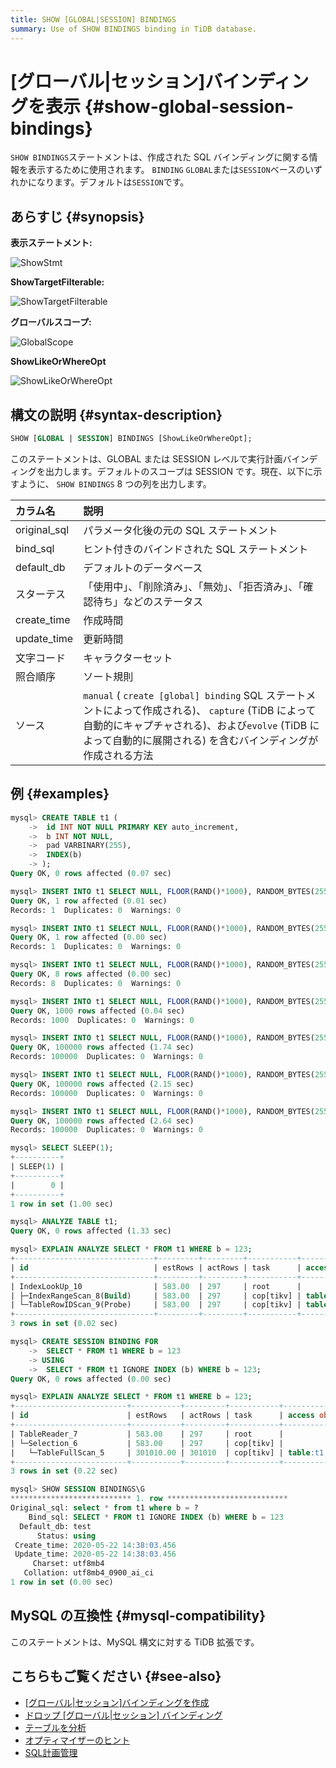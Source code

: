 ```yaml
---
title: SHOW [GLOBAL|SESSION] BINDINGS
summary: Use of SHOW BINDINGS binding in TiDB database.
---
```


# [グローバル|セッション]バインディングを表示 {#show-global-session-bindings}

`SHOW BINDINGS`ステートメントは、作成された SQL バインディングに関する情報を表示するために使用されます。 `BINDING` `GLOBAL`または`SESSION`ベースのいずれかになります。デフォルトは`SESSION`です。

## あらすじ {#synopsis}

**表示ステートメント:**

![ShowStmt](https://download.pingcap.com/images/docs/sqlgram/ShowStmt.png)

**ShowTargetFilterable:**

![ShowTargetFilterable](https://download.pingcap.com/images/docs/sqlgram/ShowTargetFilterable.png)

**グローバルスコープ:**

![GlobalScope](https://download.pingcap.com/images/docs/sqlgram/GlobalScope.png)

**ShowLikeOrWhereOpt**

![ShowLikeOrWhereOpt](https://download.pingcap.com/images/docs/sqlgram/ShowLikeOrWhereOpt.png)

## 構文の説明 {#syntax-description}


```sql
SHOW [GLOBAL | SESSION] BINDINGS [ShowLikeOrWhereOpt];
```

このステートメントは、GLOBAL または SESSION レベルで実行計画バインディングを出力します。デフォルトのスコープは SESSION です。現在、以下に示すように、 `SHOW BINDINGS` 8 つの列を出力します。

| カラム名         | 説明                                                                                                                                                |
| :----------- | :------------------------------------------------------------------------------------------------------------------------------------------------ |
| original_sql | パラメータ化後の元の SQL ステートメント                                                                                                                            |
| bind_sql     | ヒント付きのバインドされた SQL ステートメント                                                                                                                         |
| default_db   | デフォルトのデータベース                                                                                                                                      |
| スターテス        | 「使用中」、「削除済み」、「無効」、「拒否済み」、「確認待ち」などのステータス                                                                                                           |
| create_time  | 作成時間                                                                                                                                              |
| update_time  | 更新時間                                                                                                                                              |
| 文字コード        | キャラクターセット                                                                                                                                         |
| 照合順序         | ソート規則                                                                                                                                             |
| ソース          | `manual` ( `create [global] binding` SQL ステートメントによって作成される)、 `capture` (TiDB によって自動的にキャプチャされる)、および`evolve` (TiDB によって自動的に展開される) を含むバインディングが作成される方法 |

## 例 {#examples}


```sql
mysql> CREATE TABLE t1 (
    ->  id INT NOT NULL PRIMARY KEY auto_increment,
    ->  b INT NOT NULL,
    ->  pad VARBINARY(255),
    ->  INDEX(b)
    -> );
Query OK, 0 rows affected (0.07 sec)

mysql> INSERT INTO t1 SELECT NULL, FLOOR(RAND()*1000), RANDOM_BYTES(255) FROM dual;
Query OK, 1 row affected (0.01 sec)
Records: 1  Duplicates: 0  Warnings: 0

mysql> INSERT INTO t1 SELECT NULL, FLOOR(RAND()*1000), RANDOM_BYTES(255) FROM t1 a JOIN t1 b JOIN t1 c LIMIT 100000;
Query OK, 1 row affected (0.00 sec)
Records: 1  Duplicates: 0  Warnings: 0

mysql> INSERT INTO t1 SELECT NULL, FLOOR(RAND()*1000), RANDOM_BYTES(255) FROM t1 a JOIN t1 b JOIN t1 c LIMIT 100000;
Query OK, 8 rows affected (0.00 sec)
Records: 8  Duplicates: 0  Warnings: 0

mysql> INSERT INTO t1 SELECT NULL, FLOOR(RAND()*1000), RANDOM_BYTES(255) FROM t1 a JOIN t1 b JOIN t1 c LIMIT 100000;
Query OK, 1000 rows affected (0.04 sec)
Records: 1000  Duplicates: 0  Warnings: 0

mysql> INSERT INTO t1 SELECT NULL, FLOOR(RAND()*1000), RANDOM_BYTES(255) FROM t1 a JOIN t1 b JOIN t1 c LIMIT 100000;
Query OK, 100000 rows affected (1.74 sec)
Records: 100000  Duplicates: 0  Warnings: 0

mysql> INSERT INTO t1 SELECT NULL, FLOOR(RAND()*1000), RANDOM_BYTES(255) FROM t1 a JOIN t1 b JOIN t1 c LIMIT 100000;
Query OK, 100000 rows affected (2.15 sec)
Records: 100000  Duplicates: 0  Warnings: 0

mysql> INSERT INTO t1 SELECT NULL, FLOOR(RAND()*1000), RANDOM_BYTES(255) FROM t1 a JOIN t1 b JOIN t1 c LIMIT 100000;
Query OK, 100000 rows affected (2.64 sec)
Records: 100000  Duplicates: 0  Warnings: 0

mysql> SELECT SLEEP(1);
+----------+
| SLEEP(1) |
+----------+
|        0 |
+----------+
1 row in set (1.00 sec)

mysql> ANALYZE TABLE t1;
Query OK, 0 rows affected (1.33 sec)

mysql> EXPLAIN ANALYZE SELECT * FROM t1 WHERE b = 123;
+-------------------------------+---------+---------+-----------+----------------------+---------------------------------------------------------------------------+-----------------------------------+----------------+------+
| id                            | estRows | actRows | task      | access object        | execution info                                                            | operator info                     | memory         | disk |
+-------------------------------+---------+---------+-----------+----------------------+---------------------------------------------------------------------------+-----------------------------------+----------------+------+
| IndexLookUp_10                | 583.00  | 297     | root      |                      | time:10.545072ms, loops:2, rpc num: 1, rpc time:398.359µs, proc keys:297  |                                   | 109.1484375 KB | N/A  |
| ├─IndexRangeScan_8(Build)     | 583.00  | 297     | cop[tikv] | table:t1, index:b(b) | time:0s, loops:4                                                          | range:[123,123], keep order:false | N/A            | N/A  |
| └─TableRowIDScan_9(Probe)     | 583.00  | 297     | cop[tikv] | table:t1             | time:12ms, loops:4                                                        | keep order:false                  | N/A            | N/A  |
+-------------------------------+---------+---------+-----------+----------------------+---------------------------------------------------------------------------+-----------------------------------+----------------+------+
3 rows in set (0.02 sec)

mysql> CREATE SESSION BINDING FOR
    ->  SELECT * FROM t1 WHERE b = 123
    -> USING
    ->  SELECT * FROM t1 IGNORE INDEX (b) WHERE b = 123;
Query OK, 0 rows affected (0.00 sec)

mysql> EXPLAIN ANALYZE SELECT * FROM t1 WHERE b = 123;
+-------------------------+-----------+---------+-----------+---------------+--------------------------------------------------------------------------------+--------------------+---------------+------+
| id                      | estRows   | actRows | task      | access object | execution info                                                                 | operator info      | memory        | disk |
+-------------------------+-----------+---------+-----------+---------------+--------------------------------------------------------------------------------+--------------------+---------------+------+
| TableReader_7           | 583.00    | 297     | root      |               | time:222.32506ms, loops:2, rpc num: 1, rpc time:222.078952ms, proc keys:301010 | data:Selection_6   | 88.6640625 KB | N/A  |
| └─Selection_6           | 583.00    | 297     | cop[tikv] |               | time:224ms, loops:298                                                          | eq(test.t1.b, 123) | N/A           | N/A  |
|   └─TableFullScan_5     | 301010.00 | 301010  | cop[tikv] | table:t1      | time:220ms, loops:298                                                          | keep order:false   | N/A           | N/A  |
+-------------------------+-----------+---------+-----------+---------------+--------------------------------------------------------------------------------+--------------------+---------------+------+
3 rows in set (0.22 sec)

mysql> SHOW SESSION BINDINGS\G
*************************** 1. row ***************************
Original_sql: select * from t1 where b = ?
    Bind_sql: SELECT * FROM t1 IGNORE INDEX (b) WHERE b = 123
  Default_db: test
      Status: using
 Create_time: 2020-05-22 14:38:03.456
 Update_time: 2020-05-22 14:38:03.456
     Charset: utf8mb4
   Collation: utf8mb4_0900_ai_ci
1 row in set (0.00 sec)
```

## MySQL の互換性 {#mysql-compatibility}

このステートメントは、MySQL 構文に対する TiDB 拡張です。

## こちらもご覧ください {#see-also}

-   [[グローバル|セッション]バインディングを作成](/sql-statements/sql-statement-create-binding.md)
-   [ドロップ [グローバル|セッション] バインディング](/sql-statements/sql-statement-drop-binding.md)
-   [テーブルを分析](/sql-statements/sql-statement-analyze-table.md)
-   [オプティマイザーのヒント](/optimizer-hints.md)
-   [SQL計画管理](/sql-plan-management.md)
